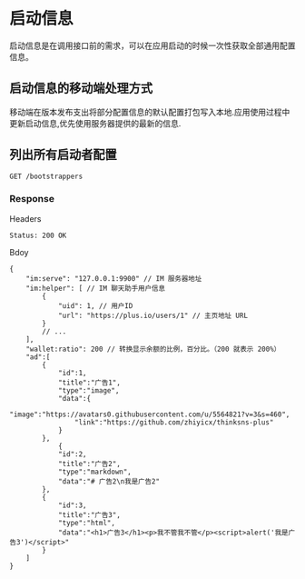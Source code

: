 # 启动信息

启动信息是在调用接口前的需求，可以在应用启动的时候一次性获取全部通用配置信息。

## 启动信息的移动端处理方式

移动端在版本发布支出将部分配置信息的默认配置打包写入本地.应用使用过程中更新启动信息,优先使用服务器提供的最新的信息.

## 列出所有启动者配置

```
GET /bootstrappers
```

### Response

Headers

```
Status: 200 OK
```

Bdoy

```json5
{
    "im:serve": "127.0.0.1:9900" // IM 服务器地址
    "im:helper": [ // IM 聊天助手用户信息
        {
            "uid": 1, // 用户ID
            "url": "https://plus.io/users/1" // 主页地址 URL
        }
        // ...
    ],
    "wallet:ratio": 200 // 转换显示余额的比例，百分比。（200 就表示 200%）
    "ad":[
        {
            "id":1,
            "title":"广告1",
            "type":"image",
            "data":{
                "image":"https://avatars0.githubusercontent.com/u/5564821?v=3&s=460",
                "link":"https://github.com/zhiyicx/thinksns-plus"
            }
        },
            {
            "id":2,
            "title":"广告2",
            "type":"markdown",
            "data":"# 广告2\n我是广告2"
        },
        {
            "id":3,
            "title":"广告3",
            "type":"html",
            "data":"<h1>广告3</h1><p>我不管我不管</p><script>alert('我是广告3')</script>"
        }
    ]
}
```
